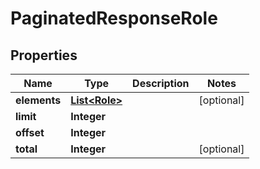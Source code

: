 
# PaginatedResponseRole

## Properties
Name | Type | Description | Notes
------------ | ------------- | ------------- | -------------
**elements** | [**List&lt;Role&gt;**](Role.md) |  |  [optional]
**limit** | **Integer** |  | 
**offset** | **Integer** |  | 
**total** | **Integer** |  |  [optional]



